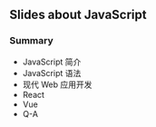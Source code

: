 ## Slides about JavaScript
### Summary
* JavaScript 简介
* JavaScript 语法
* 现代 Web 应用开发
* React
* Vue
* Q-A
